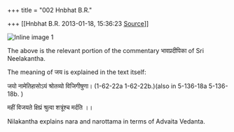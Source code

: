 +++
title = "002 Hnbhat B.R."

+++
[[Hnbhat B.R.	2013-01-18, 15:36:23 [Source](https://groups.google.com/g/samskrita/c/4qUeZZcOMS0)]]



![Inline image 1](https://groups.google.com/group/samskrita/attach/4567b663c14ec0d5/image.png?part=0.1)  

  
The above is the relevant portion of the commentary भावप्रदीपिका of Sri Neelakantha.

  

The meaning of जय is explained in the text itself:

  

जयो नामेतिहासोऽयं श्रोतव्यो विजिगीषुणा। (1-62-22a 1-62-22b.)(also in 5-136-18a 5-136-18b. )

महीं विजयते क्षिप्रं श्रुत्वा शत्रूंश्च मर्दति ।। 



Nilakantha explains nara and narottama in terms of Advaita Vedanta.

  

  

  

  

